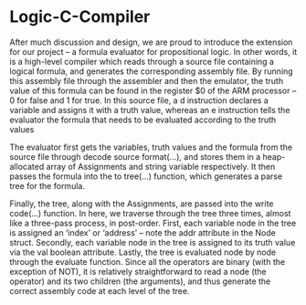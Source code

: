 # Logic-C-Compiler


After much discussion and design, we are proud to introduce the extension for our project – a formula evaluator for propositional logic. In other words, it is a high-level compiler which reads through a source file containing a logical formula, and generates the corresponding assembly file. By running this assembly file through the assembler and then the emulator, the truth value of this formula can be found in the register $0 of the ARM processor – 0 for false and 1 for true. In this source file, a d instruction declares a variable and assigns it with a truth value, whereas an e instruction tells the evaluator the formula that needs to be evaluated according to the truth values

The evaluator first gets the variables, truth values and the formula from the source file through decode source format(...), and stores them in a heap-allocated array of Assignments and string variable respectively. It then passes the formula into the to tree(...) function, which generates a parse tree for the formula.

Finally, the tree, along with the Assignments, are passed into the write code(...) function. In here, we traverse through the tree three times, almost like a three-pass process, in post-order. First, each variable node in the tree is assigned an ‘index’ or ‘address’ – note the addr attribute in the Node struct. Secondly, each variable node in the tree is assigned to its truth value via the val boolean attribute. Lastly, the tree is evaluated node by node through the evaluate function. Since all the operators are binary (with the exception of NOT), it is relatively straightforward to read a node (the operator) and its two children (the arguments), and thus generate the correct assembly code at each level of the tree. 
